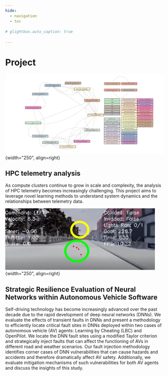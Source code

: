 ```yaml
---
hide:
  - navigation
  - toc

# glightbox.auto_caption: true

---
```

# Project

![portrait](assets/project/sc_poster_graph.png){width="250", align=right}

## HPC telemetry analysis

As compute clusters continue to grow in scale and complexity, the analysis of HPC telemetry becomes increasingly challenging. This project aims to leverage novel learning methods to understand system dynamics and the relationships between telemetry data.


![portrait](assets/project/lbc_left_turn.jpg){width="250", align=right}

## Strategic Resilience Evaluation of Neural Networks within Autonomous Vehicle Software

Self-driving technology has become increasingly advanced over the past decade due to the rapid development of deep neural networks (DNNs). We evaluate the effects of transient faults in DNNs and present a methodology to efficiently locate critical fault sites in  DNNs deployed within two cases of autonomous vehicle (AV) agents: Learning by Cheating (LBC) and OpenPilot. We locate the DNN fault sites using a modified Taylor criterion and strategically inject faults that can affect the functioning of AVs in different road and weather scenarios. Our fault injection methodology identifies corner cases of DNN vulnerabilities that can cause hazards and accidents and therefore dramatically affect AV safety. Additionally, we evaluate mitigation mechanisms of such vulnerabilities for both AV agents and discuss the insights of this study.
